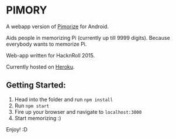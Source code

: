 PIMORY
======

A webapp version of [Pimorize] for Android. 

Aids people in memorizing Pi (currently up till 9999 digits). Because everybody wants to memorize Pi.

Web-app written for HacknRoll 2015.

Currently hosted on [Heroku].

Getting Started:
----------------

1. Head into the folder and run ```npm install```
2. Run ```npm start```
3. Fire up your browser and navigate to ```localhost:3000```
4. Start memorizing :)

Enjoy! :D

[Pimorize]: https://play.google.com/store/apps/details?id=com.mampersat.pimorize&hl=en
[Heroku]: http://pimory.herokuapp.com/